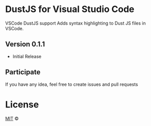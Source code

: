 # DustJS for Visual Studio Code

VSCode DustJS support
Adds syntax highlighting to Dust JS files in VSCode.

## Version 0.1.1

* Initial Release

## Participate

If you have any idea, feel free to create issues and pull requests

# License

[MIT](https://github.com/AzkabanCoders/vscode-dustjs/blob/master/LICENSE.md) &copy;